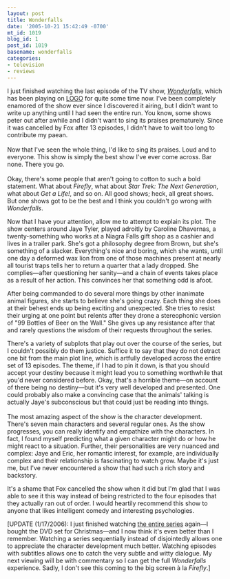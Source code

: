 ```yaml
---
layout: post
title: Wonderfalls
date: '2005-10-21 15:42:49 -0700'
mt_id: 1019
blog_id: 1
post_id: 1019
basename: wonderfalls
categories:
- television
- reviews
---
```

<p>I just finished watching the last episode of the TV show, <a href="http://www.amazon.com/exec/obidos/ASIN/B0006GAO18/bbrown-20/ref=nosim/"><cite>Wonderfalls</cite></a>, which has been playing on <a href="http://www.logoonline.com/">LOGO</a> for quite some time now. I've been completely enamored of the show ever since I discovered it airing, but I didn't want to write up anything until I had seen the entire run. You know, some shows peter out after awhile and I didn't want to sing its praises prematurely. Since it was cancelled by Fox after 13 episodes, I didn't have to wait too long to contribute my paean.<br /><br />Now that I've seen the whole thing, I'd like to sing its praises. Loud and to everyone. This show is simply the best show I've ever come across. Bar none. There you go.<br /><br />Okay, there's some people that aren't going to cotton to such a bold statement. What about <cite>Firefly</cite>, what about <cite>Star Trek: The Next Generation</cite>, what about <cite>Get a Life!</cite>, and so on. All good shows; heck, all great shows. But one shows got to be the best and I think you couldn't go wrong with <cite>Wonderfalls</cite>.</p><p>Now that I have your attention, allow me to attempt to explain its plot. The show centers around Jaye Tyler, played adroitly by Caroline Dhavernas, a twenty-something who works at a Niagra Falls gift shop as a cashier and lives in a trailer park. She's got a philosophy degree from Brown, but she's something of a slacker. Everything's nice and boring, which she wants, until one day a deformed wax lion from one of those machines present at nearly all tourist traps tells her to return a quarter that a lady dropped. She complies&#x2014;after questioning her sanity&#x2014;and a chain of events takes place as a result of her action. This convinces her that something odd is afoot.</p><p>After being commanded to do several more things by other inanimate animal figures, she starts to believe she's going crazy. Each thing she does at their behest ends up being exciting and unexpected. She tries to resist their urging at one point but relents after they drone a stereophonic version of "99 Bottles of Beer on the Wall." She gives up any resistance after that and rarely questions the wisdom of their requests throughout the series.</p><p>There's a variety of subplots that play out over the course of the series, but I couldn't possibly do them justice. Suffice it to say that they do not detract one bit from the main plot line, which is artfully developed across the entire set of 13 episodes. The theme, if I had to pin it down, is that you should accept your destiny because it might lead you to something worthwhile that you'd never considered before. Okay, that's a horrible theme&#x2014;on account of there being no destiny&#x2014;but it's very well developed and presented. One could probably also make a convincing case that the animals' talking is actually Jaye's subconscious but that could just be reading into things.<br /><br />The most amazing aspect of the show is the character development. There's seven main characters and several regular ones. As the show progresses, you can really identify and empathize with the characters. In fact, I found myself predicting what a given character might do or how he might react to a situation. Further, their personalities are very nuanced and complex: Jaye and Eric, her romantic interest, for example, are individually complex and their relationship is fascinating to watch grow. Maybe it's just me, but I've never encountered a show that had such a rich story and backstory.</p><p>It's a shame that Fox cancelled the show when it did but I'm glad that I was able to see it this way instead of being restricted to the four episodes that they actually ran out of order. I would heartily recommend this show to anyone that likes intelligent comedy and interesting psychologies.</p><p>[UPDATE (1/17/2006): I just finished watching <a href="http://www.amazon.com/exec/obidos/ASIN/B0006GAO18/bbrown-20/ref=nosim/">the entire series</a> again&#x2014;I bought the DVD set for Christmas&#x2014;and I now think it's even better than I remember. Watching a series sequentially instead of disjointedly allows one to appreciate the character development much better. Watching episodes with subtitles allows one to catch the very subtle and witty dialogue. My next viewing will be with commentary so I can get the full <cite>Wonderfalls</cite> experience. Sadly, I don't see this coming to the big screen &#xE0; la <cite>Firefly</cite>.]</p>
